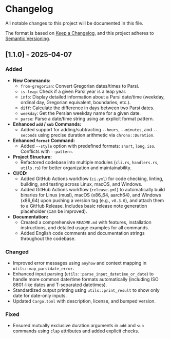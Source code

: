 # Changelog

All notable changes to this project will be documented in this file.

The format is based on [Keep a Changelog](https://keepachangelog.com/en/1.0.0/),
and this project adheres to [Semantic Versioning](https://semver.org/spec/v2.0.0.html).

## [1.1.0] - 2025-04-07

### Added

*   **New Commands:**
    *   `from-gregorian`: Convert Gregorian dates/times to Parsi.
    *   `is-leap`: Check if a given Parsi year is a leap year.
    *   `info`: Display detailed information about a Parsi date/time (weekday, ordinal day, Gregorian equivalent, boundaries, etc.).
    *   `diff`: Calculate the difference in days between two Parsi dates.
    *   `weekday`: Get the Persian weekday name for a given date.
    *   `parse`: Parse a date/time string using an explicit format pattern.
*   **Enhanced `add` / `sub` Commands:**
    *   Added support for adding/subtracting `--hours`, `--minutes`, and `--seconds` using precise duration arithmetic via `chrono::Duration`.
*   **Enhanced `format` Command:**
    *   Added `--style` option with predefined formats: `short`, `long`, `iso`. Conflicts with `--pattern`.
*   **Project Structure:**
    *   Refactored codebase into multiple modules (`cli.rs`, `handlers.rs`, `utils.rs`) for better organization and maintainability.
*   **CI/CD:**
    *   Added GitHub Actions workflow (`ci.yml`) for code checking, linting, building, and testing across Linux, macOS, and Windows.
    *   Added GitHub Actions workflow (`release.yml`) to automatically build binaries for Linux (musl), macOS (x86_64, aarch64), and Windows (x86_64) upon pushing a version tag (e.g., `v0.3.0`), and attach them to a GitHub Release. Includes basic release note generation placeholder (can be improved).
*   **Documentation:**
    *   Created a comprehensive `README.md` with features, installation instructions, and detailed usage examples for all commands.
    *   Added English code comments and documentation strings throughout the codebase.

### Changed

*   Improved error messages using `anyhow` and context mapping in `utils::map_parsidate_error`.
*   Enhanced input parsing (`utils::parse_input_datetime_or_date`) to handle more common date/time formats automatically (including ISO 8601-like dates and T-separated datetimes).
*   Standardized output printing using `utils::print_result` to show only date for date-only inputs.
*   Updated `Cargo.toml` with description, license, and bumped version.

### Fixed

*   Ensured mutually exclusive duration arguments in `add` and `sub` commands using `clap` attributes and added explicit checks.
